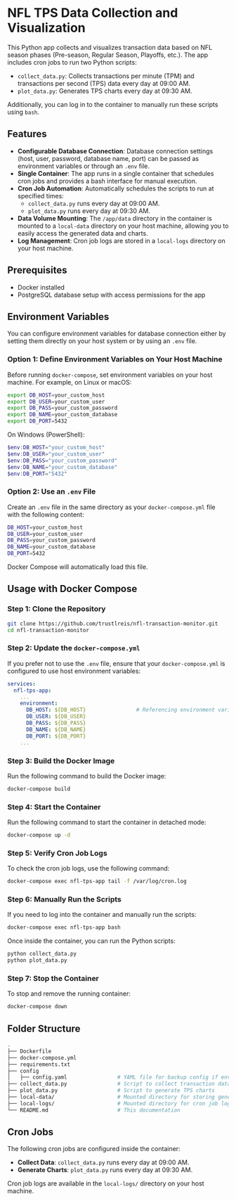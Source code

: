 # NFL TPS Data Collection and Visualization

This Python app collects and visualizes transaction data based on NFL season phases (Pre-season, Regular Season, Playoffs, etc.). The app includes cron jobs to run two Python scripts:
- `collect_data.py`: Collects transactions per minute (TPM) and transactions per second (TPS) data every day at 09:00 AM.
- `plot_data.py`: Generates TPS charts every day at 09:30 AM.

Additionally, you can log in to the container to manually run these scripts using `bash`.

## Features

- **Configurable Database Connection**: Database connection settings (host, user, password, database name, port) can be passed as environment variables or through an `.env` file.
- **Single Container**: The app runs in a single container that schedules cron jobs and provides a bash interface for manual execution.
- **Cron Job Automation**: Automatically schedules the scripts to run at specified times:
  - `collect_data.py` runs every day at 09:00 AM.
  - `plot_data.py` runs every day at 09:30 AM.
- **Data Volume Mounting**: The `/app/data` directory in the container is mounted to a `local-data` directory on your host machine, allowing you to easily access the generated data and charts.
- **Log Management**: Cron job logs are stored in a `local-logs` directory on your host machine.

## Prerequisites

- Docker installed
- PostgreSQL database setup with access permissions for the app

## Environment Variables

You can configure environment variables for database connection either by setting them directly on your host system or by using an `.env` file.

### Option 1: Define Environment Variables on Your Host Machine

Before running `docker-compose`, set environment variables on your host machine. For example, on Linux or macOS:

```bash
export DB_HOST=your_custom_host
export DB_USER=your_custom_user
export DB_PASS=your_custom_password
export DB_NAME=your_custom_database
export DB_PORT=5432
```

On Windows (PowerShell):

```powershell
$env:DB_HOST="your_custom_host"
$env:DB_USER="your_custom_user"
$env:DB_PASS="your_custom_password"
$env:DB_NAME="your_custom_database"
$env:DB_PORT="5432"
```

### Option 2: Use an `.env` File

Create an `.env` file in the same directory as your `docker-compose.yml` file with the following content:

```bash
DB_HOST=your_custom_host
DB_USER=your_custom_user
DB_PASS=your_custom_password
DB_NAME=your_custom_database
DB_PORT=5432
```

Docker Compose will automatically load this file.

## Usage with Docker Compose

### Step 1: Clone the Repository

```bash
git clone https://github.com/trustlreis/nfl-transaction-monitor.git
cd nfl-transaction-monitor
```

### Step 2: Update the `docker-compose.yml`

If you prefer not to use the `.env` file, ensure that your `docker-compose.yml` is configured to use host environment variables:

```yaml
services:
  nfl-tps-app:
    ...
    environment:
      DB_HOST: ${DB_HOST}                # Referencing environment variables from the host
      DB_USER: ${DB_USER}
      DB_PASS: ${DB_PASS}
      DB_NAME: ${DB_NAME}
      DB_PORT: ${DB_PORT}
    ...
```

### Step 3: Build the Docker Image

Run the following command to build the Docker image:

```bash
docker-compose build
```

### Step 4: Start the Container

Run the following command to start the container in detached mode:

```bash
docker-compose up -d
```

### Step 5: Verify Cron Job Logs

To check the cron job logs, use the following command:

```bash
docker-compose exec nfl-tps-app tail -f /var/log/cron.log
```

### Step 6: Manually Run the Scripts

If you need to log into the container and manually run the scripts:

```bash
docker-compose exec nfl-tps-app bash
```

Once inside the container, you can run the Python scripts:

```bash
python collect_data.py
python plot_data.py
```

### Step 7: Stop the Container

To stop and remove the running container:

```bash
docker-compose down
```

## Folder Structure

```bash
.
├── Dockerfile
├── docker-compose.yml
├── requirements.txt
├── config
│   ├── config.yaml                # YAML file for backup config if environment variables are not used
├── collect_data.py                # Script to collect transaction data
├── plot_data.py                   # Script to generate TPS charts
├── local-data/                    # Mounted directory for storing generated data and charts
├── local-logs/                    # Mounted directory for cron job logs (updated to local-logs)
└── README.md                      # This documentation
```

## Cron Jobs

The following cron jobs are configured inside the container:

- **Collect Data**: `collect_data.py` runs every day at 09:00 AM.
- **Generate Charts**: `plot_data.py` runs every day at 09:30 AM.

Cron job logs are available in the `local-logs/` directory on your host machine.